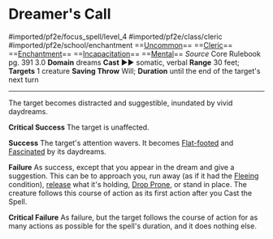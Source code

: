 # Dreamer's Call
#imported/pf2e/focus_spell/level_4 #imported/pf2e/class/cleric #imported/pf2e/school/enchantment 
==[Uncommon](uncommon.md)== ==[Cleric](rules/traits/cleric.md)== ==[Enchantment](enchantment.md)== ==[Incapacitation](incapacitation.md)== ==[Mental](mental.md)==
*Source* Core Rulebook pg. 391 3.0
**Domain** dreams
**Cast** ►► somatic, verbal
**Range** 30 feet; **Targets** 1 creature
**Saving Throw** Will; **Duration** until the end of the target's next turn

---
The target becomes distracted and suggestible, inundated by vivid daydreams.

**Critical Success** The target is unaffected.

**Success** The target's attention wavers. It becomes [Flat-footed](../../../Conditions/Flat-footed.md) and [Fascinated](../../../Conditions/Fascinated.md) by its daydreams.

**Failure** As success, except that you appear in the dream and give a suggestion. This can be to approach you, run away (as if it had the [Fleeing](../../../Conditions/Fleeing.md) condition), [release](release.md) what it's holding, [Drop Prone](../../../Rules/Actions/Drop%20Prone.md), or stand in place. The creature follows this course of action as its first action after you Cast the Spell.

**Critical Failure** As failure, but the target follows the course of action for as many actions as possible for the spell's duration, and it does nothing else.